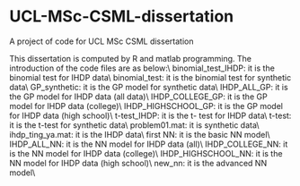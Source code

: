 # UCL-MSc-CSML-dissertation
A project of code for UCL MSc CSML dissertation


This dissertation is computed by R and matlab programming. The introduction of the code files are as below:\\
binomial_test_IHDP: it is the binomial test for IHDP data\\
binomial_test: it is the binomial test for synthetic data\\
GP_synthetic: it is the GP model for synthetic data\\
IHDP_ALL_GP: it is the GP model for IHDP data (all data)\\
IHDP_COLLEGE_GP: it is the GP model for IHDP data (college)\\
IHDP_HIGHSCHOOL_GP: it is the GP model for IHDP data (high school)\\
t-test_IHDP: it is the t- test for IHDP data\\
t-test: it is the t-test for synthetic data\\
problem01.mat: it is synthetic data\\
ihdp_ting_ya.mat: it is the IHDP data\\
first NN: it is the basic NN model\\
IHDP_ALL_NN: it is the NN model for IHDP data (all)\\
IHDP_COLLEGE_NN: it is the NN model for IHDP data (college)\\
IHDP_HIGHSCHOOL_NN: it is the NN model for IHDP data (high school)\\
new_nn: it is the advanced NN model\\

